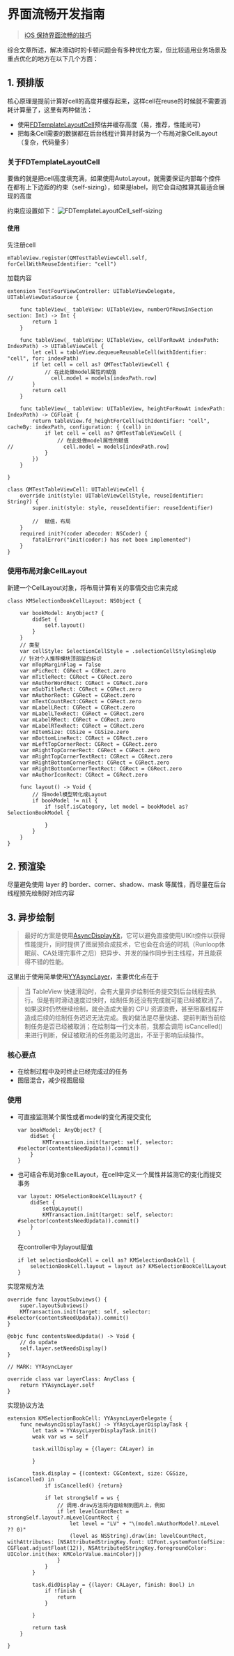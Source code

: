 # 界面流畅开发指南

> [iOS 保持界面流畅的技巧](https://blog.ibireme.com/2015/11/12/smooth_user_interfaces_for_ios/)

综合文章所述，解决滑动时的卡顿问题会有多种优化方案，但比较适用业务场景及重点优化的地方在以下几个方面：

## 1. 预排版
核心原理是提前计算好cell的高度并缓存起来，这样cell在reuse的时候就不需要消耗计算量了，这里有两种做法：

* 使用[FDTemplateLayoutCell](https://github.com/forkingdog/UITableView-FDTemplateLayoutCell/)预估并缓存高度（易，推荐，性能尚可）
* 把每条Cell需要的数据都在后台线程计算并封装为一个布局对象CellLayout（复杂，代码量多）


### 关于FDTemplateLayoutCell
要做的就是把cell高度填充满，如果使用AutoLayout，就需要保证内部每个控件在都有上下边距的约束（self-sizing），如果是label，则它会自动推算其最适合展现的高度

约束应设置如下：
![FDTemplateLayoutCell_self-sizing](/uploads/b291d9d9679a47880759031739f27b70/FDTemplateLayoutCell_self-sizing.png)

#### 使用
先注册cell

```
mTableView.register(QMTestTableViewCell.self, forCellWithReuseIdentifier: "cell")
```

加载内容

```
extension TestFourViewController: UITableViewDelegate, UITableViewDataSource {
    
    func tableView(_ tableView: UITableView, numberOfRowsInSection section: Int) -> Int {
        return 1
    }
    
    func tableView(_ tableView: UITableView, cellForRowAt indexPath: IndexPath) -> UITableViewCell {
        let cell = tableView.dequeueReusableCell(withIdentifier: "cell", for: indexPath)
        if let cell = cell as? QMTestTableViewCell {
            // 在此处做model属性的赋值
//            cell.model = models[indexPath.row]
        }
        return cell
    }
    
    func tableView(_ tableView: UITableView, heightForRowAt indexPath: IndexPath) -> CGFloat {
        return tableView.fd_heightForCell(withIdentifier: "cell", cacheBy: indexPath, configuration: { (cell) in
            if let cell = cell as? QMTestTableViewCell {
                // 在此处做model属性的赋值
//                cell.model = models[indexPath.row]
            }
        })
    }
    
}
```
```
class QMTestTableViewCell: UITableViewCell {
    override init(style: UITableViewCellStyle, reuseIdentifier: String?) {
        super.init(style: style, reuseIdentifier: reuseIdentifier)
        
        //  赋值，布局
    }
    required init?(coder aDecoder: NSCoder) {
        fatalError("init(coder:) has not been implemented")
    }
}
```

### 使用布局对象CellLayout
新建一个CellLayout对象，将布局计算有关的事情交由它来完成

```
class KMSelectionBookCellLayout: NSObject {

    var bookModel: AnyObject? {
        didSet {
            self.layout()
        }
    }
    // 类型
    var cellStyle: SelectionCellStyle = .selectionCellStyleSingleUp
    // 针对个人推荐模块顶部留白标识
    var mTopMarginFlag = false
    var mPicRect: CGRect = CGRect.zero
    var mTitleRect: CGRect = CGRect.zero
    var mAuthorWordRect: CGRect = CGRect.zero
    var mSubTitleRect: CGRect = CGRect.zero
    var mAuthorRect: CGRect = CGRect.zero
    var mTextCountRect:CGRect = CGRect.zero
    var mLabelLRect: CGRect = CGRect.zero
    var mLabelLTexRect: CGRect = CGRect.zero
    var mLabelRRect: CGRect = CGRect.zero
    var mLabelRTexRect: CGRect = CGRect.zero
    var mItemSize: CGSize = CGSize.zero
    var mBottomLineRect: CGRect = CGRect.zero
    var mLeftTopCornerRect: CGRect = CGRect.zero
    var mRightTopCornerRect: CGRect = CGRect.zero
    var mRightTopCornerTextRect: CGRect = CGRect.zero
    var mRightBottomCornerRect: CGRect = CGRect.zero
    var mRightBottomCornerTextRect: CGRect = CGRect.zero
    var mAuthorIconRect: CGRect = CGRect.zero
    
    func layout() -> Void {
        // 将model模型转化成Layout
        if bookModel != nil {
            if !self.isCategory, let model = bookModel as? SelectionBookModel {
            
            }
        }
    }
}
```


## 2. 预渲染
尽量避免使用 layer 的 border、corner、shadow、mask 等属性，而尽量在后台线程预先绘制好对应内容


## 3. 异步绘制
> 最好的方案是使用[AsyncDisplayKit](https://github.com/facebookarchive/AsyncDisplayKit)，它可以避免直接使用UIKit控件以获得性能提升，同时提供了图层预合成技术，它也会在合适的时机（Runloop休眠前、CA处理完事件之后）把异步、并发的操作同步到主线程，并且能获得不错的性能。

这里出于使用简单使用[YYAsyncLayer](https://github.com/ibireme/YYAsyncLayer)，主要优化点在于

> 当 TableView 快速滑动时，会有大量异步绘制任务提交到后台线程去执行。但是有时滑动速度过快时，绘制任务还没有完成就可能已经被取消了。如果这时仍然继续绘制，就会造成大量的 CPU 资源浪费，甚至阻塞线程并造成后续的绘制任务迟迟无法完成。我的做法是尽量快速、提前判断当前绘制任务是否已经被取消；在绘制每一行文本前，我都会调用 isCancelled() 来进行判断，保证被取消的任务能及时退出，不至于影响后续操作。

### 核心要点
* 在绘制过程中及时终止已经完成过的任务
* 图层混合，减少视图层级

### 使用
* 可直接监测某个属性或者model的变化再提交变化

	```
	var bookModel: AnyObject? {
	    didSet {
	    	KMTransaction.init(target: self, selector: #selector(contentsNeedUpdata)).commit()
	    }
	}
	```  
* 也可结合布局对象cellLayout，在cell中定义一个属性并监测它的变化而提交事务

	```
	var layout: KMSelectionBookCellLayout? {
		didSet {
			setUpLayout()
		   	KMTransaction.init(target: self, selector: #selector(contentsNeedUpdata)).commit()
		}
	}
	```
	
	在controller中为layout赋值

	```
	if let selectionBookCell = cell as? KMSelectionBookCell {
	    selectionBookCell.layout = layout as? KMSelectionBookCellLayout
	}
	```

实现常规方法

```
override func layoutSubviews() {
    super.layoutSubviews()
    KMTransaction.init(target: self, selector: #selector(contentsNeedUpdata)).commit()
}

@objc func contentsNeedUpdata() -> Void {
	// do update
    self.layer.setNeedsDisplay()
}

// MARK: YYAsyncLayer

override class var layerClass: AnyClass {
    return YYAsyncLayer.self
}
```

实现协议方法

```
extension KMSelectionBookCell: YYAsyncLayerDelegate {
    func newAsyncDisplayTask() -> YYAsycLayerDisplayTask {
        let task = YYAsycLayerDisplayTask.init()
        weak var ws = self
        
        task.willDisplay = {(layer: CALayer) in
        	
        }
        
        task.display = {(context: CGContext, size: CGSize, isCancelled) in
            if isCancelled() {return}
            
            if let strongSelf = ws {
                // 调用.draw方法将内容绘制到图片上，例如
                if let levelCountRect = strongSelf.layout?.mLevelCountRect {
                    let level = "LV" + "\(model.mAuthorModel?.mLevel ?? 0)"
                    (level as NSString).draw(in: levelCountRect, withAttributes: [NSAttributedStringKey.font: UIFont.systemFont(ofSize: CGFloat.adjustFloat(12)), NSAttributedStringKey.foregroundColor: UIColor.init(hex: KMColorValue.mainColor)])
                }
            }
        }
        
        task.didDisplay = {(layer: CALayer, finish: Bool) in
            if !finish {
                return
            }
            
        }
        
        return task
    }
    
}
```

